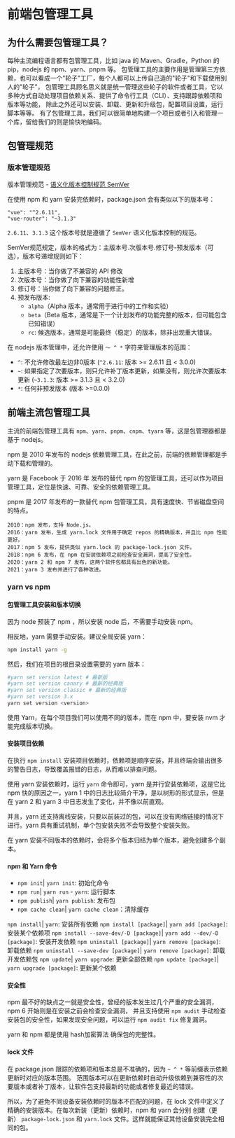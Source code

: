 # 前端包管理工具

## 为什么需要包管理工具？

每种主流编程语言都有包管理工具，比如 java 的 Maven、Gradle，Python 的 pip，nodejs 的 npm、yarn、pnpm 等。
包管理工具的主要作用是管理第三方依赖，也可以看成一个"轮子"工厂，每个人都可以上传自己造的"轮子"和下载使用别人的"轮子"，
包管理工具顾名思义就是统一管理这些轮子的软件或者工具，它以多种方式自动处理项目依赖关系、提供了命令行工具（CLI）、支持跟踪依赖项和版本等功能，
除此之外还可以安装、卸载、更新和升级包，配置项目设置，运行脚本等等。
有了包管理工具，我们可以很简单地构建一个项目或者引入和管理一个库，留给我们的则是愉快地编码。

## 包管理规范

### 版本管理规范

版本管理规范 - [语义化版本控制规范 SemVer](https://semver.org/lang/zh-CN/)

在使用 npm 和 yarn 安装完依赖时，package.json 会有类似以下的版本号：

```
"vue": "^2.6.11",
"vue-router": "~3.1.3"
```

`2.6.11`、`3.1.3` 这个版本号就是遵循了 `SemVer` 语义化版本控制的规范。

SemVer规范规定，版本的格式为：主版本号.次版本号.修订号-预发版本（可选），版本号递增规则如下：

1. 主版本号：当你做了不兼容的 API 修改
2. 次版本号：当你做了向下兼容的功能性新增
3. 修订号：当你做了向下兼容的问题修正。
4. 预发布版本:
    - `alpha`（Alpha 版本，通常用于进行中的工作和实验） 
    - `beta`（Beta 版本，通常是下一个计划发布的功能完整的版本，但可能包含已知错误）
    - `rc`: 候选版本，通常是可能最终（稳定）的版本，除非出现重大错误。

在 nodejs 版本管理中，还允许使用 `～ ^ *` 字符来管理版本的范围：
- `^`: 不允许修改最左边非0版本 (`^2.6.11`:  版本 >= 2.6.11 且 < 3.0.0)
- `~`: 如果指定了次要版本，则只允许补丁版本更新，如果没有，则允许次要版本更新 (`~3.1.3`:  版本 >= 3.1.3 且 < 3.2.0)
- `*`: 任何非预发版本 (版本 >=0.0.0)

## 前端主流包管理工具

主流的前端包管理工具有 `npm`、`yarn`、`pnpm`、`cnpm`、`tyarn` 等，这是包管理器都是基于 nodejs。

npm 是 2010 年发布的 nodejs 依赖管理工具，在此之前，前端的依赖管理都是手动下载和管理的。

yarn 是 Facebook 于 2016 年 发布的替代 npm 的包管理工具，还可以作为项目管理工具，定位是快速、可靠、安全的依赖管理工具。

pnpm 是 2017 年发布的一款替代 npm 包管理工具，具有速度快、节省磁盘空间的特点。

```
2010：npm 发布，支持 Node.js。
2016：yarn 发布，生成 yarn.lock 文件用于确定 repos 的精确版本，并且比 npm 性能更好。
2017：npm 5 发布，提供类似 yarn.lock 的 package-lock.json 文件。
2018：npm 6 发布，在 npm 在安装依赖项之前检查安全漏洞，提高了安全性。
2020：yarn 2 和 npm 7 发布，这两个软件包都具有出色的新功能。
2021：yarn 3 发布并进行了各种改进。
```

### yarn vs npm

#### 包管理工具安装和版本切换

因为 node 预装了 npm ，所以安装 node 后，不需要手动安装 npm。

相反地，yarn 需要手动安装。建议全局安装 yarn：

```bash
npm install yarn -g
```

然后，我们在项目的根目录设置需要的 yarn 版本：

```bash
#yarn set version latest # 最新版
#yarn set version canary # 最新的经典版
#yarn set version classic # 最新的经典版
#yarn set version 3.x
yarn set version <version>
```

使用 Yarn，在每个项目我们可以使用不同的版本，而在 npm 中，要安装 nvm 才能完成版本切换。

#### 安装项目依赖

在执行 `npm install` 安装项目依赖时，依赖项是顺序安装，并且终端会输出很多的警告日志，导致覆盖报错的日志，从而难以排查问题。

使用 yarn 安装依赖时，运行 `yarn` 命令即可，yarn 是并行安装依赖项，这是它比 npm 快的原因之一，yarn 1 中的日志比较简介干净，是以树形的形式显示，但是在 yarn 2 和 yarn 3 中日志发生了变化，并不像以前直观。

并且，yarn 还支持离线安装，只要以前装过的包，可以在没有网络链接的情况下进行。yarn 具有重试机制，单个包安装失败不会导致整个安装失败。

在 yarn 安装不同版本的依赖时，会将多个版本归结为单个版本，避免创建多个副本。


#### npm 和 Yarn 命令

- `npm init`| `yarn init`: 初始化命令
- `npm run`| `yarn run` - `yarn`: 运行脚本
- `npm publish`| `yarn publish`: 发布包
- `npm cache clean`| `yarn cache clean`：清除缓存

`npm install`| `yarn`: 安装所有依赖
`npm install [package]`| `yarn add [package]`: 安装某个依赖项
`npm install --save-dev/-D [package]`| `yarn add --dev/-D [package]`: 安装开发依赖
`npm uninstall [package]`| `yarn remove [package]`: 卸载依赖
`npm uninstall --save-dev [package]`| `yarn remove [package]`: 卸载开发依赖包
`npm update`| `yarn upgrade`: 更新全部依赖
`npm update [package]`| `yarn upgrade [package]`: 更新某个依赖

#### 安全性

npm 最不好的缺点之一就是安全性，曾经的版本发生过几个严重的安全漏洞， npm 6 开始则是在安装之前会检查安全漏洞，
并且支持使用 `npm audit` 手动检查安装包的安全性，如果发现安全问题，可以运行 `npm audit fix` 修复漏洞。

yarn 和 npm 都是使用 hash加密算法 确保包的完整性。

#### lock 文件

在 package.json 跟踪的依赖项和版本总是不准确的，因为 `~ ^ *` 等前缀表示依赖更新时对应的版本范围。
范围版本可以在更新依赖时自动升级依赖到兼容性的次要版本或者补丁版本，让软件包支持最新的功能或者修复最近的错误。

所以，为了避免不同设备安装依赖时的版本不匹配的问题，在 lock 文件中定义了精确的安装版本。在每次新装（更新）依赖时，npm 和 yarn 会分别
创建（更新） `package-lock.json` 和 `yarn.lock` 文件。这样就能保证其他设备安装完全相同的包。


